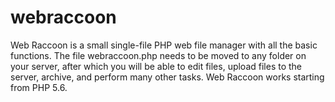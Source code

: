 # webraccoon
Web Raccoon is a small single-file PHP web file manager with all the basic functions. The file webraccoon.php needs to be moved to any folder on your server, after which you will be able to edit files, upload files to the server, archive, and perform many other tasks. Web Raccoon works starting from PHP 5.6.
